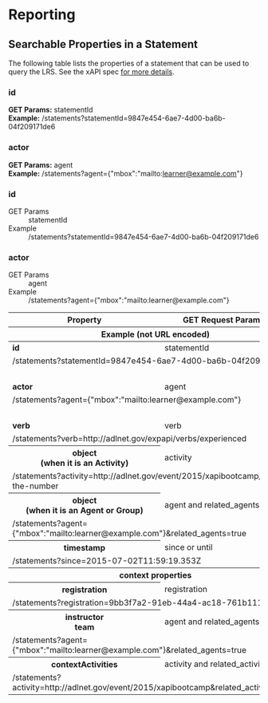 # Reporting


## Searchable Properties in a Statement
The following table lists the properties of a statement that can be used to query the LRS. See the xAPI spec [for more details](https://github.com/adlnet/xAPI-Spec/blob/master/xAPI.md#stmtapiget).

### id
__GET Params:__ statementId  
__Example:__ /statements?statementId=9847e454-6ae7-4d00-ba6b-04f209171de6

### actor
__GET Params:__ agent  
__Example:__ /statements?agent={"mbox":"mailto:learner@example.com"}  

### id
<dl class="dl-horizontal">
  <dt>GET Params</dt>
  <dd>statementId</dd>
  <dt>Example</dt>
  <dd>/statements?statementId=9847e454-6ae7-4d00-ba6b-04f209171de6</dd>
</dl>

### actor
<dl class="dl-horizontal">
  <dt>GET Params</dt>
  <dd>agent</dd>
  <dt>Example</dt>
  <dd>/statements?agent={"mbox":"mailto:learner@example.com"} </dd>
</dl>


<table>
  <thead>
    <tr><th>Property</th><th>GET Request Parameters</th></tr>
    <tr><th colspan=2>Example (not URL encoded)</th></tr>
  </thead>
  <tbody>
    <tr>
      <td><strong>id</strong></td><td>statementId</td>
    </tr>
    <tr>
      <td colspan=2>/statements?statementId=9847e454-6ae7-4d00-ba6b-04f209171de6</td>
    </tr>
    <tr><td colspan=2>&nbsp;</td></tr>
    <tr>
      <td><strong>actor</strong></td><td>agent</td>
    </tr>
    <tr>
      <td colspan=2>/statements?agent={"mbox":"mailto:learner@example.com"}</td>
    </tr>
    <tr><td colspan=2>&nbsp;</td></tr>
    <tr>
      <td><strong>verb</strong></td><td>verb</td>
    </tr>
    <tr>
      <td colspan=2>/statements?verb=http://adlnet.gov/expapi/verbs/experienced</td>
    </tr>
    <tr>
      <th>object<br>(when it is an Activity)</th><td>activity</td>
    </tr>
    <tr>
      <td colspan=2>/statements?activity=http://adlnet.gov/event/2015/xapibootcamp/guess-the-number</td>
    </tr>
    <tr>
      <th>object<br>(when it is an Agent or Group)</th><td>agent and related_agents</td>
    </tr>
    <tr>
      <td colspan=2>/statements?agent={"mbox":"mailto:learner@example.com"}&related_agents=true</td>
    </tr>
    <tr>
      <th>timestamp</th><td>since or until</td>
    </tr>
    <tr>
      <td colspan=2>/statements?since=2015-07-02T11:59:19.353Z</td>
    </tr>
    <tr>
      <th colspan=2>context properties</th>
    </tr>
    <tr>
      <th>registration</th><td>registration</td>
    </tr>
    <tr>
      <td colspan=2>/statements?registration=9bb3f7a2-91eb-44a4-ac18-761b11160292</td>
    </tr>
    <tr>
      <th>instructor<br>team</th><td>agent and related_agents</td>
    </tr>
    <tr>
      <td colspan=2>/statements?agent={"mbox":"mailto:learner@example.com"}&related_agents=true</td>
    </tr>
    <tr>
      <th>contextActivities</th><td>activity and related_activities</td>
    </tr>
    <tr>
      <td colspan=2>/statements?activity=http://adlnet.gov/event/2015/xapibootcamp&related_activities=true</td>
    </tr>
  <tbody>
</table>
